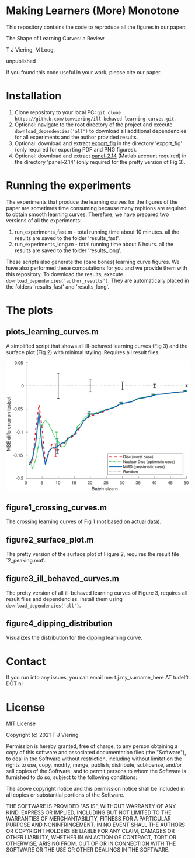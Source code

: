 # Making Learners (More) Monotone
This repository contains the code to reproduce all the figures in our paper:

The Shape of Learning Curves: a Review

T J Viering, M Loog, 

unpublished

If you found this code useful in your work, please cite our paper.

# Installation
1. Clone repository to your local PC: `git clone https://github.com/tomviering/ill-behaved-learning-curves.git`.
2. Optional: navigate to the root directory of the project and execute `download_dependencies('all')` to download all additional dependencies for all experiments and the author provided results. 
3. Optional: download and extract [export_fig](https://nl.mathworks.com/matlabcentral/fileexchange/23629-export_fig) in the directory 'export_fig' (only required for exporting PDF and PNG figures).
4. Optional: download and extract [panel-2.14](https://nl.mathworks.com/matlabcentral/fileexchange/20003-panel) (Matlab account required) in the directory 'panel-2.14' (only required for the pretty version of Fig 3). 

# Running the experiments

The experiments that produce the learning curves for the figures of the paper 
are sometimes time consuming because many repitions are required to obtain smooth learning curves. 
Therefore, we have prepared two versions of all the experiments:

1. run_experiments_fast.m - total running time about 10 minutes. all the results are saved to the folder 'results_fast'.
2. run_experiments_long.m - total running time about 6 hours. all the results are saved to the folder 'results_long'.

These scripts also generate the (bare bones) learning curve figures.
We have also performed these computations for you and we provide them with this repository. To download the results, execute `download_dependencies('author_results')`. 
They are automatically placed in the folders 'results_fast' and 'results_long'. 

# The plots

## plots_learning_curves.m 

A simplified script that shows all ill-behaved learning curves (Fig 3) and the surface plot (Fig 2) with minimal styling. Requires all result files. 

![Learning curve vehicles realizeable](https://raw.githubusercontent.com/tomviering/NuclearDiscrepancy/master/learning_curve_vehicles_realizeable.png)

## figure1_crossing_curves.m

The crossing learning curves of Fig 1 (not based on actual data).

## figure2_surface_plot.m 

The pretty version of the surface plot of Figure 2, requires the result file `2_peaking.mat'. 

## figure3_ill_behaved_curves.m 

The pretty version of all ill-behaved learning curves of Figure 3, requires all result files and dependencies. Install them using `download_dependencies('all')`.

## figure4_dipping_distribution 

Visualizes the distribution for the dipping learning curve. 

# Contact

If you run into any issues, you can email me: t.j.my_surname_here AT tudelft DOT nl

# License

MIT License

Copyright (c) 2021 T J Viering

Permission is hereby granted, free of charge, to any person obtaining a copy
of this software and associated documentation files (the "Software"), to deal
in the Software without restriction, including without limitation the rights
to use, copy, modify, merge, publish, distribute, sublicense, and/or sell
copies of the Software, and to permit persons to whom the Software is
furnished to do so, subject to the following conditions:

The above copyright notice and this permission notice shall be included in all
copies or substantial portions of the Software.

THE SOFTWARE IS PROVIDED "AS IS", WITHOUT WARRANTY OF ANY KIND, EXPRESS OR
IMPLIED, INCLUDING BUT NOT LIMITED TO THE WARRANTIES OF MERCHANTABILITY,
FITNESS FOR A PARTICULAR PURPOSE AND NONINFRINGEMENT. IN NO EVENT SHALL THE
AUTHORS OR COPYRIGHT HOLDERS BE LIABLE FOR ANY CLAIM, DAMAGES OR OTHER
LIABILITY, WHETHER IN AN ACTION OF CONTRACT, TORT OR OTHERWISE, ARISING FROM,
OUT OF OR IN CONNECTION WITH THE SOFTWARE OR THE USE OR OTHER DEALINGS IN THE
SOFTWARE.

